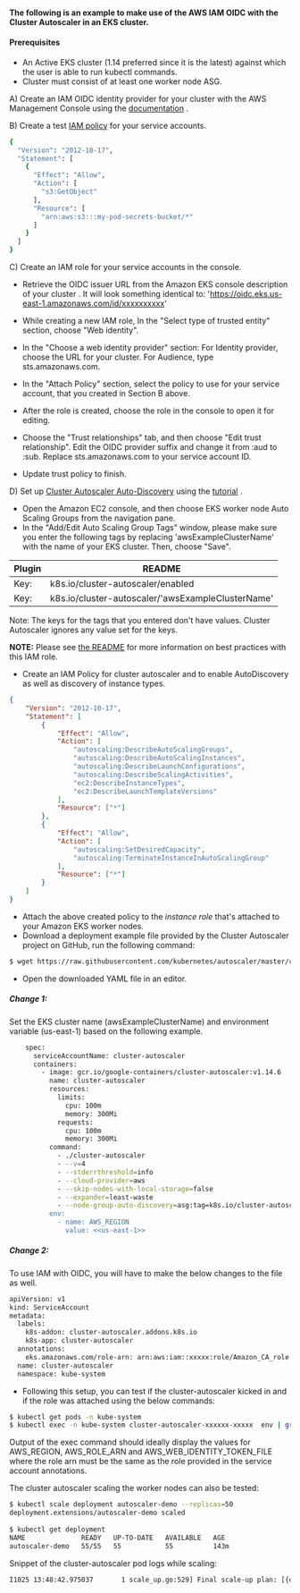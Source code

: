 #### The following is an example to make use of the AWS IAM OIDC with the Cluster Autoscaler in an EKS cluster. 


#### Prerequisites 

  - An Active EKS cluster (1.14 preferred since it is the latest) against which the user is able to run kubectl commands. 
  - Cluster must consist of at least one worker node ASG. 

A) Create an IAM OIDC identity provider for your cluster with the AWS Management Console using the [documentation] . 

B) Create a test [IAM policy] for your service accounts.

```sh
{
  "Version": "2012-10-17",
  "Statement": [
    {
      "Effect": "Allow",
      "Action": [
        "s3:GetObject"
      ],
      "Resource": [
        "arn:aws:s3:::my-pod-secrets-bucket/*"
      ]
    }
  ]
}
```

C) Create an IAM role for your service accounts in the console.
- Retrieve the OIDC issuer URL from the Amazon EKS console description of your cluster . It will look something identical to: 
'https://oidc.eks.us-east-1.amazonaws.com/id/xxxxxxxxxx'
- While creating a new IAM role, In the "Select type of trusted entity" section, choose "Web identity".
- In the "Choose a web identity provider" section:
For Identity provider, choose the URL for your cluster.
For Audience, type sts.amazonaws.com.

- In the "Attach Policy" section, select the policy to use for your service account, that you created in Section B above. 
- After the role is created, choose the role in the console to open it for editing.
- Choose the "Trust relationships" tab, and then choose "Edit trust relationship".
Edit the OIDC provider suffix and change it from :aud to :sub.
Replace sts.amazonaws.com to your service account ID.
- Update trust policy to finish. 

D) Set up [Cluster Autoscaler Auto-Discovery] using the [tutorial](README.md#auto-discovery-setup) . 
- Open the Amazon EC2 console, and then choose EKS worker node Auto Scaling Groups from the navigation pane.
- In the "Add/Edit Auto Scaling Group Tags" window, please make sure you enter the following tags by replacing 'awsExampleClusterName' with the name of your EKS cluster. Then, choose "Save".

| Plugin | README |
| ------ | ------ |
| Key: | k8s.io/cluster-autoscaler/enabled |
| Key: | k8s.io/cluster-autoscaler/'awsExampleClusterName' |

Note: The keys for the tags that you entered don't have values. Cluster Autoscaler ignores any value set for the keys.

__NOTE:__ Please see [the README](README.md#IAM-Policy) for more information on best practices with this IAM role.

- Create an IAM Policy for cluster autoscaler and to enable AutoDiscovery as well as discovery of instance types.

```json
{
    "Version": "2012-10-17",
    "Statement": [
        {
            "Effect": "Allow",
            "Action": [
                "autoscaling:DescribeAutoScalingGroups",
                "autoscaling:DescribeAutoScalingInstances",
                "autoscaling:DescribeLaunchConfigurations",
                "autoscaling:DescribeScalingActivities",
                "ec2:DescribeInstanceTypes",
                "ec2:DescribeLaunchTemplateVersions"
            ],
            "Resource": ["*"]
        },
        {
            "Effect": "Allow",
            "Action": [
                "autoscaling:SetDesiredCapacity",
                "autoscaling:TerminateInstanceInAutoScalingGroup"
            ],
            "Resource": ["*"]
        }
    ]
}
```

- Attach the above created policy to the *instance role* that's attached to your Amazon EKS worker nodes.
- Download a deployment example file provided by the Cluster Autoscaler project on GitHub, run the following command:

```sh
$ wget https://raw.githubusercontent.com/kubernetes/autoscaler/master/cluster-autoscaler/cloudprovider/aws/examples/cluster-autoscaler-autodiscover.yaml
```

- Open the downloaded YAML file in an editor. 

##### Change 1: 

Set the EKS cluster name (awsExampleClusterName) and environment variable (us-east-1) based on the following example. 

```sh
    spec:
      serviceAccountName: cluster-autoscaler
      containers:
        - image: gcr.io/google-containers/cluster-autoscaler:v1.14.6     #cluster-autoscaler image
          name: cluster-autoscaler
          resources:
            limits:
              cpu: 100m
              memory: 300Mi
            requests:
              cpu: 100m
              memory: 300Mi
          command:
            - ./cluster-autoscaler
            - --v=4
            - --stderrthreshold=info
            - --cloud-provider=aws
            - --skip-nodes-with-local-storage=false
            - --expander=least-waste
            - --node-group-auto-discovery=asg:tag=k8s.io/cluster-autoscaler/enabled,k8s.io/cluster-autoscaler/<<awsExampleClusterName>>
          env:
            - name: AWS_REGION
              value: <<us-east-1>>
```

##### Change 2: 

To use IAM with OIDC, you will have to make the below changes to the file as well. 

```sh
apiVersion: v1
kind: ServiceAccount
metadata:
  labels:
    k8s-addon: cluster-autoscaler.addons.k8s.io
    k8s-app: cluster-autoscaler
  annotations:
    eks.amazonaws.com/role-arn: arn:aws:iam::xxxxx:role/Amazon_CA_role   # Add the IAM role created in the above C section.
  name: cluster-autoscaler
  namespace: kube-system
```

- Following this setup, you can test if the cluster-autoscaler kicked in and if the role was attached using the below commands:

```sh
$ kubectl get pods -n kube-system
$ kubectl exec -n kube-system cluster-autoscaler-xxxxxx-xxxxx  env | grep AWS
```

Output of the exec command should ideally display the values for AWS_REGION, AWS_ROLE_ARN and AWS_WEB_IDENTITY_TOKEN_FILE where the role arn must be the same as the role provided in the service account annotations. 

The cluster autoscaler scaling the worker nodes can also be tested: 

```sh
$ kubectl scale deployment autoscaler-demo --replicas=50
deployment.extensions/autoscaler-demo scaled
 
$ kubectl get deployment
NAME              READY   UP-TO-DATE   AVAILABLE   AGE
autoscaler-demo   55/55   55           55          143m
```

Snippet of the cluster-autoscaler pod logs while scaling:

```sh
I1025 13:48:42.975037       1 scale_up.go:529] Final scale-up plan: [{eksctl-xxx-xxx-xxx-nodegroup-ng-xxxxx-NodeGroup-xxxxxxxxxx 2->3 (max: 8)}]
```


[//]: # 

   [Cluster Autoscaler Auto-Discovery]: <https://github.com/kubernetes/autoscaler/blob/master/cluster-autoscaler/cloudprovider/aws/examples/cluster-autoscaler-autodiscover.yaml>
   [IAM OIDC]: <https://docs.aws.amazon.com/eks/latest/userguide/enable-iam-roles-for-service-accounts.html> 
   [IAM policy]: <https://docs.aws.amazon.com/eks/latest/userguide/create-service-account-iam-policy-and-role.html>
   [documentation]: <https://docs.aws.amazon.com/eks/latest/userguide/enable-iam-roles-for-service-accounts.html> 

   
   
  

